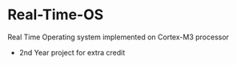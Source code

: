# Real-Time-OS
Real Time Operating system implemented on Cortex-M3 processor
- 2nd Year project for extra credit
